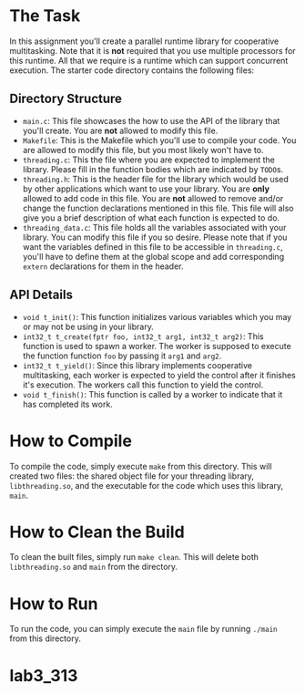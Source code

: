 # The Task
In this assignment you'll create a parallel runtime library for cooperative multitasking. Note that it is __not__ required that you use multiple processors for this runtime. All that we require is a runtime which can support concurrent execution. The starter code directory contains the following files:
## Directory Structure
* `main.c`: This file showcases the how to use the API of the library that you'll create. You are __not__ allowed to modify this file.
* `Makefile`: This is the Makefile which you'll use to compile your code. You are allowed to modify this file, but you most likely won't have to.
* `threading.c`: This the file where you are expected to implement the library. Please fill in the function bodies which are indicated by `TODO`s.
* `threading.h`: This is the header file for the library which would be used by other applications which want to use your library. You are __only__ allowed to add code in this file. You are __not__ allowed to remove and/or change the function declarations mentioned in this file. This file will also give you a brief description of what each function is expected to do.
* `threading_data.c`: This file holds all the variables associated with your library. You can modify this file if you so desire. Please note that if you want the variables defined in this file to be accessible in `threading.c`, you'll have to define them at the global scope and add corresponding `extern` declarations for them in the header.

## API Details
* `void t_init()`: This function initializes various variables which you may or may not be using in your library.
* `int32_t t_create(fptr foo, int32_t arg1, int32_t arg2)`: This function is used to spawn a worker. The worker is supposed to execute the function function `foo` by passing it `arg1` and `arg2`.
* `int32_t t_yield()`: Since this library implements cooperative multitasking, each worker is expected to yield the control after it finishes it's execution. The workers call this function to yield the control.
* `void t_finish()`: This function is called by a worker to indicate that it has completed its work.

# How to Compile
To compile the code, simply execute `make` from this directory. This will created two files: the shared object file for your threading library, `libthreading.so`, and the executable for the code which uses this library, `main`.

# How to Clean the Build
To clean the built files, simply run `make clean`. This will delete both `libthreading.so` and `main` from the directory.

# How to Run
To run the code, you can simply execute the `main` file by running `./main` from this directory.
# lab3_313
